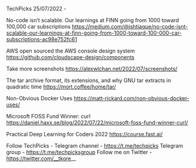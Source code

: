 TechPicks 25/07/2022 -

No-code isn’t scalable. Our learnings at FINN going from 1000 toward 100,000 car subscriptions
https://medium.com/@ishtiaque/no-code-isnt-scalable-our-learnings-at-finn-going-from-1000-toward-100-000-car-subscriptions-ac98e752fc61

AWS open sourced the AWS console design system
https://github.com/cloudscape-design/components

Take more screenshots
https://alexwlchan.net/2022/07/screenshots/

The tar archive format, its extensions, and why GNU tar extracts in quadratic time
https://mort.coffee/home/tar/

Non-Obvious Docker Uses
https://matt-rickard.com/non-obvious-docker-uses/

Microsoft FOSS Fund Winner: curl
https://daniel.haxx.se/blog/2022/07/22/microsoft-foss-fund-winner-curl/

Practical Deep Learning for Coders 2022
https://course.fast.ai/

Follow TechPicks -
Telegram channel - https://t.me/techpicks
Telegram group - https://t.me/techpicksgroup
Follow me on Twitter - https://twitter.com/__tkore__